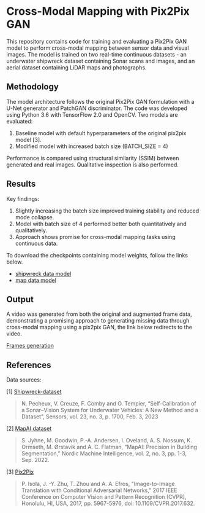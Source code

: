 # Cross-Modal Mapping with Pix2Pix GAN
This repository contains code for training and evaluating a Pix2Pix GAN model to perform cross-modal mapping between sensor data and visual images. The model is trained on two real-time continuous datasets - an underwater shipwreck dataset containing Sonar scans and images, and an aerial dataset containing LiDAR maps and photographs.


## Methodology

The model architecture follows the original Pix2Pix GAN formulation with a U-Net generator and PatchGAN discriminator. The code was developed using Python 3.6 with TensorFlow 2.0 and OpenCV. 
Two models are evaluated:

1. Baseline model with default hyperparameters of the original pix2pix model [3].
2. Modified model with increased batch size (BATCH_SIZE = 4)

Performance is compared using structural similarity (SSIM) between generated and real images. Qualitative inspection is also performed.


## Results

Key findings:

1. Slightly increasing the batch size improved training stability and reduced mode collapse.
2. Model with batch size of 4 performed better both quantitatively and qualitatively.
3. Approach shows promise for cross-modal mapping tasks using continuous data.

To download the checkpoints containing model weights, follow the links below.

- [shipwreck data model](https://mega.nz/folder/uVcgRbCL#n_pWXaeslc8o-iJARUq5Rw)
- [map data model](https://mega.nz/folder/eB8RQQYZ#Lun6gqoyss876H07y80ZBw)

## Output

A video was generated from both the original and augmented frame data, demonstrating a promising approach to generating missing data through cross-modal mapping using a pix2pix GAN, the link below redirects to the video.

[Frames generation](https://vimeo.com/858667797)


## References

Data sources:

[1] [Shipwreck-dataset](https://gite.lirmm.fr/shipwreck/shipwreck-dataset)
> N. Pecheux, V. Creuze, F. Comby and O. Tempier, “Self-Calibration of a Sonar–Vision System for Underwater Vehicles: A New Method and a Dataset”, Sensors, vol. 23, no. 3, p. 1700, Feb. 3, 2023

[2] [MapAI dataset](https://huggingface.co/datasets/sjyhne/mapai_dataset)
> S. Jyhne, M. Goodwin, P.-A. Andersen, I. Oveland, A. S. Nossum, K. Ormseth, M. Ørstavik and A. C. Flatman, “MapAI: Precision in Building Segmentation,” Nordic Machine Intelligence, vol. 2, no. 3, pp. 1-3, Sep. 2022.

[3] [Pix2Pix](https://www.tensorflow.org/tutorials/generative/pix2pix)
> P. Isola, J. -Y. Zhu, T. Zhou and A. A. Efros, "Image-to-Image Translation with Conditional Adversarial Networks," 2017 IEEE Conference on Computer Vision and Pattern Recognition (CVPR), Honolulu, HI, USA, 2017, pp. 5967-5976, doi: 10.1109/CVPR.2017.632.
